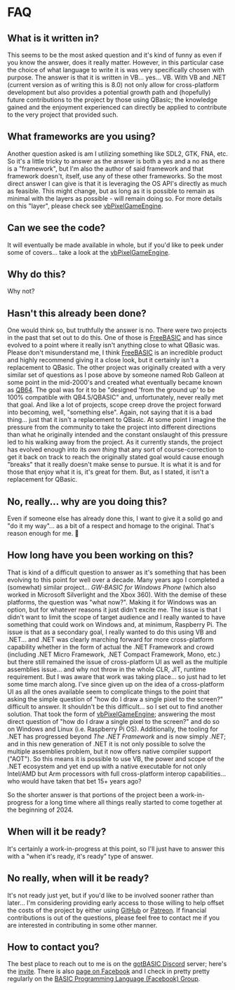 # FAQ

## What is it written in?

This seems to be the most asked question and it's kind of funny as even if you know the answer, does it really matter. However, in this particular case the choice of what language to write it is was very specifically chosen with purpose. The answer is that it is written in VB... yes... VB. With VB and .NET (current version as of writing this is 8.0) not only allow for cross-platform development but also provides a potential growth path and (hopefully) future contributions to the project by those using QBasic; the knowledge gained and the enjoyment experienced can directly be applied to contribute to the very project that provided such.

## What frameworks are you using?

Another question asked is am I utilizing something like SDL2, GTK, FNA, etc. So it's a little tricky to answer as the answer is both a yes and a no as there is a "framework", but I'm also the author of said framework and that framework doesn't, itself, use any of these other frameworks. So the most direct answer I can give is that it is leveraging the OS API's directly as much as feasible. This might change, but as long as it is possible to remain as minimal with the layers as possible - will remain doing so. For more details on this "layer", please check see [vbPixelGameEngine](https://github.com/DualBrain/vbPixelGameEngine).

## Can we see the code?

It will eventually be made available in whole, but if you'd like to peek under some of covers... take a look at the [vbPixelGameEngine](https://github.com/DualBrain/vbPixelGameEngine).

## Why do this?

Why not?

## Hasn't this already been done?

One would think so, but truthfully the answer is no. There were two projects in the past that set out to do this. One of those is [FreeBASIC](https://www.freebasic.net/) and has since evolved to a point where it really isn't anything close to what QBasic was. Please don't misunderstand me, I think [FreeBASIC](https://www.freebasic.net/) is an incredible product and highly recommend giving it a close look, but it certainly isn't a replacement to QBasic. The other project was originally created with a very similar set of questions as I pose above by someone named Rob Galleon at some point in the mid-2000's and created what eventually became known as [QB64](https://qb64.com/). The goal was for it to be "designed 'from the ground up' to be 100% compatible with QB4.5/QBASIC" and, unfortunately, never really met that goal. And like a lot of projects, scope creep drove the project forward into becoming, well, "something else". Again, not saying that it is a bad thing... just that it isn't a replacement to QBasic. At some point I imagine the pressure from the community to take the project into different directions than what he originally intended and the constant onslaught of this pressure led to his walking away from the project. As it currently stands, the project has evolved enough into its *own thing* that any sort of course-correction to get it back on track to reach the originally stated goal would cause enough "breaks" that it really doesn't make sense to pursue. It is what it is and for those that enjoy what it is, it's great for them. But, as I stated, it isn't a replacement for QBasic.

## No, really... why are you doing this?

Even if someone else has already done this, I want to give it a solid go and "do it my way"... as a bit of a respect and homage to the original. That's reason enough for me. 🤠

## How long have you been working on this?

That is kind of a difficult question to answer as it's something that has been evolving to this point for well over a decade. Many years ago I completed a (somewhat) similar project... *GW-BASIC for Windows Phone* (which also worked in Microsoft Silverlight and the Xbox 360). With the demise of these platforms, the question was "what now?". Making it for Windows was an option, but for whatever reasons it just didn't excite me. The issue is that I didn't want to limit the scope of target audience and I really wanted to have something that could work on Windows and, at minimum, Raspberry Pi. The issue is that as a secondary goal, I really wanted to do this using VB and .NET... and .NET was clearly marching forward for more cross-platform capability whether in the form of actual the .NET Framework and crowd (including .NET Micro Framework, .NET Compact Framework, Mono, etc.) but there still remained the issue of cross-platform UI as well as the multiple assemblies issue... and why not throw in the whole CLR, JIT, runtime requirement. But I was aware that work was taking place... so just had to let some time march along. I've since given up on the idea of a cross-platform UI as all the ones available seem to complicate things to the point that asking the simple question of "how do I draw a single pixel to the screen?" difficult to answer. It shouldn't be this difficult... so I set out to find another solution. That took the form of [vbPixelGameEngine](https://github.com/DualBrain/vbPixelGameEngine); answering the most direct question of "how do I draw a single pixel to the screen?" and do so on Windows and Linux (i.e. Raspberry Pi OS). Additionally, the tooling for .NET has progressed beyond *The .NET Framework* and is now simply *.NET*; and in this new generation of .NET it is not only possible to solve the multiple assemblies problem, but it now offers native compiler support ("AOT"). So this means it is possible to use VB, the power and scope of the .NET ecosystem and yet end up with a native executable for not only Intel/AMD but Arm processors with full cross-platform interop capabilities... who would have taken that bet 15+ years ago?

So the shorter answer is that portions of the project been a work-in-progress for a long time where all things really started to come together at the beginning of 2024.

## When will it be ready?

It's certainly a work-in-progress at this point, so I'll just have to answer this with a "when it's ready, it's ready" type of answer.

## No really, when will it be ready?

It's not ready just yet, but if you'd like to be involved sooner rather than later... I'm considering providing early access to those willing to help offset the costs of the project by either using [GitHub](https://github.com/DualBrain) or [Patreon](https://www.patreon.com/corysmith). If financial contributions is out of the questions, please feel free to contact me if you are interested in contributing in some other manner.

## How to contact you?

The best place to reach out to me is on the [gotBASIC Discord](https://discord.gg/AYcgDwERUU) server; here's the [invite](https://discord.gg/AYcgDwERUU). There is also [page on Facebook](https://www.facebook.com/QBasicByCorySmith) and I check in pretty pretty regularly on the [BASIC Programming Language (Facebook) Group](https://www.facebook.com/groups/2057165187928233).
